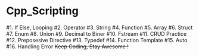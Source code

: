 # Cpp_Scripting
#1. If Else, Looping #2. Operator #3. String #4. Function #5. Array #6. Struct #7. Enum #8. Union #9. Decimal to Biner #10. Fstream #11. CRUD Practice #12. Preposesive Directive #13. Typedef #14. Function Template #15. Auto #16. Handling Error ~~Keep Coding, Stay Awesome !~~
